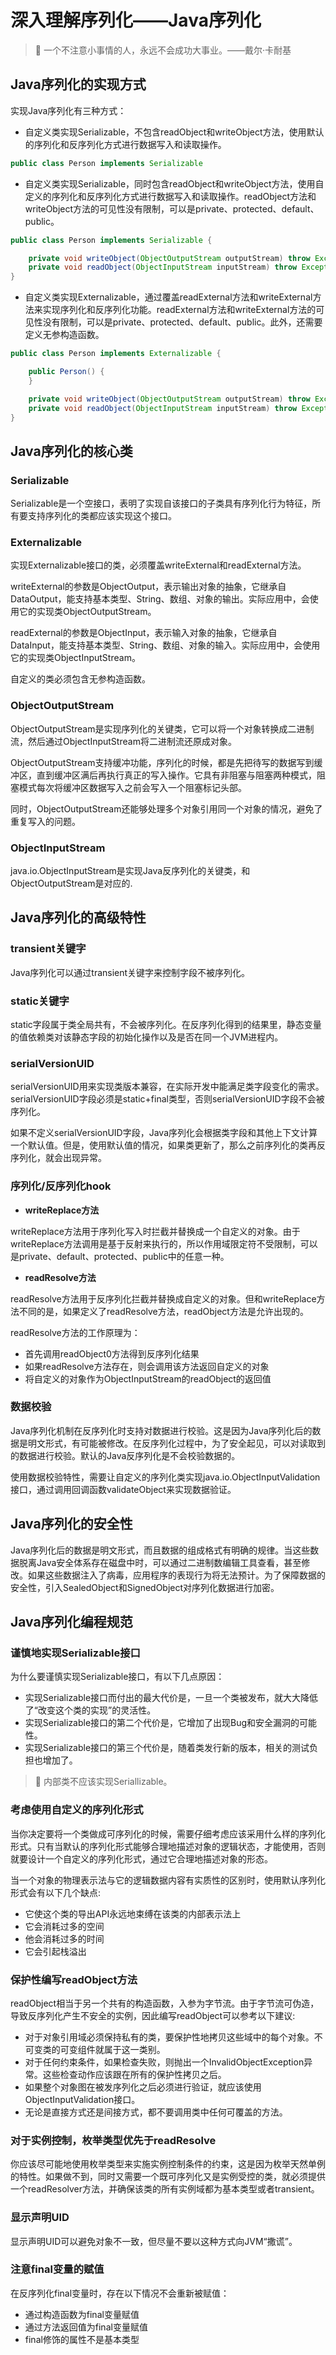 # 深入理解序列化——Java序列化

> :pushpin: 一个不注意小事情的人，永远不会成功大事业。——戴尔·卡耐基

## Java序列化的实现方式

实现Java序列化有三种方式：

- 自定义类实现Serializable，不包含readObject和writeObject方法，使用默认的序列化和反序列化方式进行数据写入和读取操作。

```java
public class Person implements Serializable
```

- 自定义类实现Serializable，同时包含readObject和writeObject方法，使用自定义的序列化和反序列化方式进行数据写入和读取操作。readObject方法和writeObject方法的可见性没有限制，可以是private、protected、default、public。

```java
public class Person implements Serializable {

    private void writeObject(ObjectOutputStream outputStream) throw Exception {}
    private void readObject(ObjectInputStream inputStream) throw Exception {}
}
```

- 自定义类实现Externalizable，通过覆盖readExternal方法和writeExternal方法来实现序列化和反序列化功能。readExternal方法和writeExternal方法的可见性没有限制，可以是private、protected、default、public。此外，还需要定义无参构造函数。

```java
public class Person implements Externalizable {

    public Person() {
    }

    private void writeObject(ObjectOutputStream outputStream) throw Exception {}
    private void readObject(ObjectInputStream inputStream) throw Exception {}
}
```

## Java序列化的核心类

### Serializable

Serializable是一个空接口，表明了实现自该接口的子类具有序列化行为特征，所有要支持序列化的类都应该实现这个接口。

### Externalizable

实现Externalizable接口的类，必须覆盖writeExternal和readExternal方法。

writeExternal的参数是ObjectOutput，表示输出对象的抽象，它继承自DataOutput，能支持基本类型、String、数组、对象的输出。实际应用中，会使用它的实现类ObjectOutputStream。

readExternal的参数是ObjectInput，表示输入对象的抽象，它继承自DataInput，能支持基本类型、String、数组、对象的输入。实际应用中，会使用它的实现类ObjectInputStream。

自定义的类必须包含无参构造函数。

### ObjectOutputStream

ObjectOutputStream是实现序列化的关键类，它可以将一个对象转换成二进制流，然后通过ObjectInputStream将二进制流还原成对象。

ObjectOutputStream支持缓冲功能，序列化的时候，都是先把待写的数据写到缓冲区，直到缓冲区满后再执行真正的写入操作。它具有非阻塞与阻塞两种模式，阻塞模式每次将缓冲区数据写入之前会写入一个阻塞标记头部。

同时，ObjectOutputStream还能够处理多个对象引用同一个对象的情况，避免了重复写入的问题。

### ObjectInputStream

java.io.ObjectInputStream是实现Java反序列化的关键类，和ObjectOutputStream是对应的.

## Java序列化的高级特性

### transient关键字

Java序列化可以通过transient关键字来控制字段不被序列化。

### static关键字

static字段属于类全局共有，不会被序列化。在反序列化得到的结果里，静态变量的值依赖类对该静态字段的初始化操作以及是否在同一个JVM进程内。

### serialVersionUID

serialVersionUID用来实现类版本兼容，在实际开发中能满足类字段变化的需求。serialVersionUID字段必须是static+final类型，否则serialVersionUID字段不会被序列化。

如果不定义serialVersionUID字段，Java序列化会根据类字段和其他上下文计算一个默认值。但是，使用默认值的情况，如果类更新了，那么之前序列化的类再反序列化，就会出现异常。

### 序列化/反序列化hook

- **writeReplace方法**

writeReplace方法用于序列化写入时拦截并替换成一个自定义的对象。由于writeReplace方法调用是基于反射来执行的，所以作用域限定符不受限制，可以是private、default、protected、public中的任意一种。

- **readResolve方法**

readResolve方法用于反序列化拦截并替换成自定义的对象。但和writeReplace方法不同的是，如果定义了readResolve方法，readObject方法是允许出现的。

readResolve方法的工作原理为：

- 首先调用readObject0方法得到反序列化结果
- 如果readResolve方法存在，则会调用该方法返回自定义的对象
- 将自定义的对象作为ObjectInputStream的readObject的返回值

### 数据校验

Java序列化机制在反序列化时支持对数据进行校验。这是因为Java序列化后的数据是明文形式，有可能被修改。在反序列化过程中，为了安全起见，可以对读取到的数据进行校验。默认的Java反序列化是不会校验数据的。

使用数据校验特性，需要让自定义的序列化类实现java.io.ObjectInputValidation接口，通过调用回调函数validateObject来实现数据验证。

## Java序列化的安全性

Java序列化后的数据是明文形式，而且数据的组成格式有明确的规律。当这些数据脱离Java安全体系存在磁盘中时，可以通过二进制数编辑工具查看，甚至修改。如果这些数据注入了病毒，应用程序的表现行为将无法预计。为了保障数据的安全性，引入SealedObject和SignedObject对序列化数据进行加密。

## Java序列化编程规范

### 谨慎地实现Serializable接口

为什么要谨慎实现Serializable接口，有以下几点原因：

- 实现Serializable接口而付出的最大代价是，一旦一个类被发布，就大大降低了“改变这个类的实现”的灵活性。
- 实现Serializable接口的第二个代价是，它增加了出现Bug和安全漏洞的可能性。
- 实现Serializable接口的第三个代价是，随着类发行新的版本，相关的测试负担也增加了。

> :bell: 内部类不应该实现Seriallizable。

### 考虑使用自定义的序列化形式

当你决定要将一个类做成可序列化的时候，需要仔细考虑应该采用什么样的序列化形式。只有当默认的序列化形式能够合理地描述对象的逻辑状态，才能使用，否则就要设计一个自定义的序列化形式，通过它合理地描述对象的形态。

当一个对象的物理表示法与它的逻辑数据内容有实质性的区别时，使用默认序列化形式会有以下几个缺点:

- 它使这个类的导出API永远地束缚在该类的内部表示法上
- 它会消耗过多的空间
- 他会消耗过多的时间
- 它会引起栈溢出

### 保护性编写readObject方法

readObject相当于另一个共有的构造函数，入参为字节流。由于字节流可伪造，导致反序列化产生不安全的实例，因此编写readObject可以参考以下建议:

- 对于对象引用域必须保持私有的类，要保护性地拷贝这些域中的每个对象。不可变类的可变组件就属于这一类别。
- 对于任何约束条件，如果检查失败，则抛出一个InvalidObjectException异常。这些检查动作应该跟在所有的保护性拷贝之后。
- 如果整个对象图在被发序列化之后必须进行验证，就应该使用ObjectInputValidation接口。
- 无论是直接方式还是间接方式，都不要调用类中任何可覆盖的方法。

### 对于实例控制，枚举类型优先于readResolve

你应该尽可能地使用枚举类型来实施实例控制条件的约束，这是因为枚举天然单例的特性。如果做不到，同时又需要一个既可序列化又是实例受控的类，就必须提供一个readResolver方法，并确保该类的所有实例域都为基本类型或者transient。

### 显示声明UID

显示声明UID可以避免对象不一致，但尽量不要以这种方式向JVM“撒谎”。

### 注意final变量的赋值

在反序列化final变量时，存在以下情况不会重新被赋值：

- 通过构造函数为final变量赋值
- 通过方法返回值为final变量赋值
- final修饰的属性不是基本类型
